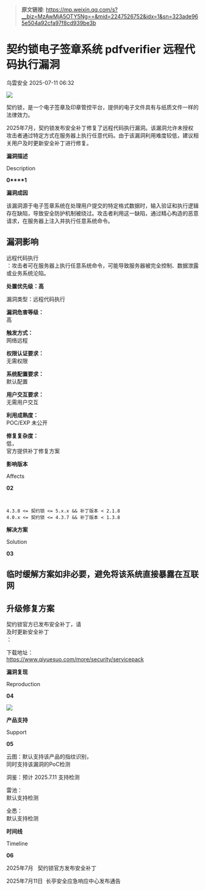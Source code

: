 > **原文链接**: https://mp.weixin.qq.com/s?__biz=MzAwMjA5OTY5Ng==&mid=2247526752&idx=1&sn=323ade965e504a92cfa97f8cd939be3b

#  契约锁电子签章系统 pdfverifier 远程代码执行漏洞  
 乌雲安全   2025-07-11 06:32  
  
![](https://mmbiz.qpic.cn/sz_mmbiz_png/FOh11C4BDicQOb3OCkynwqpfctBCGH3WxsLsXpcXiciazfZxjQktShM0NnZqrVpictrLNMxKWlEGOmJBe7jCsC47rA/640?wx_fmt=png&from=appmsg "")  
  
  
契约锁，是一个电子签章及印章管控平台，提供的电子文件具有与纸质文件一样的法律效力。  
  
  
2025年7月，契约锁发布安全补丁修复了远程代码执行漏洞。该漏洞允许未授权攻击者通过特定方式在服务器上执行任意代码。由于该漏洞利用难度较低，建议相关用户及时更新安全补丁进行修复。  
  
  
**漏洞描述**  
  
Description  
  
  
  
**0****1**  
  
**漏洞成因**  
  
该漏洞源于电子签章系统在处理用户提交的特定格式数据时，输入验证和执行逻辑存在缺陷，导致安全防护机制被绕过。攻击者利用这一缺陷，通过精心构造的恶意请求，在服务器上注入并执行任意系统命令。  
  
## 漏洞影响  
  
远程代码执行  
：攻击者可在服务器上执行任意系统命令，可能导致服务器被完全控制、数据泄露或业务系统沦陷。  
  
  
**处置优先级：高**  
  
漏洞类型：远程代码执行  
  
**漏洞危害等级：**  
高  
  
**触发方式：**  
网络远程  
  
**权限认证要求：**  
无需权限  
  
**系统配置要求：**  
默认配置  
  
**用户交互要求：**  
无需用户交互  
  
**利用成熟度：**  
POC/EXP 未公开  
  
**修复复杂度：**  
低，  
官方提供补丁修复方案  
  
  
  
  
  
**影响版本**  
  
Affects  
  
  
  
**02**  

```


4.3.8 <= 契约锁 <= 5.x.x && 补丁版本 < 2.1.8
4.0.x <= 契约锁 <= 4.3.7 && 补丁版本 < 1.3.8

```

  
**解决方案**  
  
Solution  
  
  
  
**03**  
  
##   
  
## 临时缓解方案如非必要，避免将该系统直接暴露在互联网  
  
## 升级修复方案  
  
契约锁官方已发布安全补丁，请  
及时更新安全补丁  
：  
  
下载地址：  
https://www.qiyuesuo.com/more/security/servicepack  
  
  
  
**漏洞复现**  
  
Reproduction  
  
  
  
**04**  
  
  
![](https://mmbiz.qpic.cn/sz_mmbiz_png/FOh11C4BDicQOb3OCkynwqpfctBCGH3WxMdAkagltyXI64ZaOzcGoTpSgnXP5xOjFTzFDntjUZ50WuHEZXJAvRA/640?wx_fmt=png&from=appmsg "")  
  
  
  
**产品支持**  
  
Support  
  
  
  
**05**  
  
云图：默认支持该产品的指纹识别，  
同时支持该漏洞的PoC检测  
  
洞鉴：预计 2025.7.11 支持检测  
  
雷池：  
默认支持检测  
  
全悉：  
默认支持检测  
  
  
  
**时间线**  
  
Timeline  
  
  
  
**06**  
  
2025年7月   契约锁官方发布安全补丁  
  
2025年7月11日  长亭安全应急响应中心发布通告  
  
  
  
